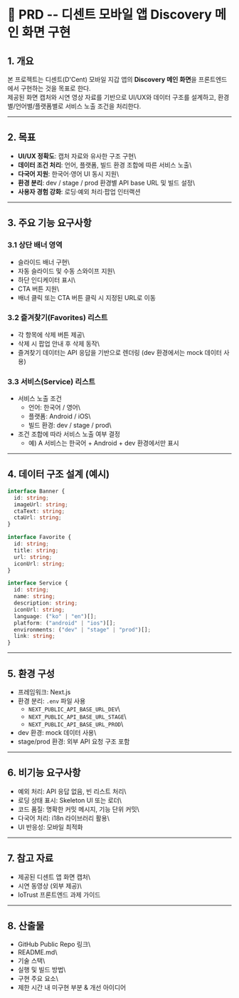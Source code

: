 # 📄 PRD -- 디센트 모바일 앱 Discovery 메인 화면 구현

## 1. 개요

본 프로젝트는 디센트(D'Cent) 모바일 지갑 앱의 **Discovery 메인 화면**을
프론트엔드에서 구현하는 것을 목표로 한다.\
제공된 화면 캡처와 시연 영상 자료를 기반으로 UI/UX와 데이터 구조를
설계하고, 환경별/언어별/플랫폼별로 서비스 노출 조건을 처리한다.

---

## 2. 목표

- **UI/UX 정확도**: 캡처 자료와 유사한 구조 구현\
- **데이터 조건 처리**: 언어, 플랫폼, 빌드 환경 조합에 따른 서비스
  노출\
- **다국어 지원**: 한국어·영어 UI 동시 지원\
- **환경 분리**: dev / stage / prod 환경별 API base URL 및 빌드 설정\
- **사용자 경험 강화**: 로딩·예외 처리·팝업 인터랙션

---

## 3. 주요 기능 요구사항

### 3.1 상단 배너 영역

- 슬라이드 배너 구현\
- 자동 슬라이드 및 수동 스와이프 지원\
- 하단 인디케이터 표시\
- CTA 버튼 지원\
- 배너 클릭 또는 CTA 버튼 클릭 시 지정된 URL로 이동

### 3.2 즐겨찾기(Favorites) 리스트

- 각 항목에 삭제 버튼 제공\
- 삭제 시 팝업 안내 후 삭제 동작\
- 즐겨찾기 데이터는 API 응답을 기반으로 렌더링 (dev 환경에서는 mock
  데이터 사용)

### 3.3 서비스(Service) 리스트

- 서비스 노출 조건
  - 언어: 한국어 / 영어\
  - 플랫폼: Android / iOS\
  - 빌드 환경: dev / stage / prod\
- 조건 조합에 따라 서비스 노출 여부 결정
  - 예) A 서비스는 한국어 + Android + dev 환경에서만 표시

---

## 4. 데이터 구조 설계 (예시)

```ts
interface Banner {
  id: string;
  imageUrl: string;
  ctaText: string;
  ctaUrl: string;
}

interface Favorite {
  id: string;
  title: string;
  url: string;
  iconUrl: string;
}

interface Service {
  id: string;
  name: string;
  description: string;
  iconUrl: string;
  language: ("ko" | "en")[];
  platform: ("android" | "ios")[];
  environments: ("dev" | "stage" | "prod")[];
  link: string;
}
```

---

## 5. 환경 구성

- 프레임워크: Next.js
- 환경 분리: `.env` 파일 사용
  - `NEXT_PUBLIC_API_BASE_URL_DEV`\
  - `NEXT_PUBLIC_API_BASE_URL_STAGE`\
  - `NEXT_PUBLIC_API_BASE_URL_PROD`\
- dev 환경: mock 데이터 사용\
- stage/prod 환경: 외부 API 요청 구조 포함

---

## 6. 비기능 요구사항

- 예외 처리: API 응답 없음, 빈 리스트 처리\
- 로딩 상태 표시: Skeleton UI 또는 로더\
- 코드 품질: 명확한 커밋 메시지, 기능 단위 커밋\
- 다국어 처리: i18n 라이브러리 활용\
- UI 반응성: 모바일 최적화

---

## 7. 참고 자료

- 제공된 디센트 앱 화면 캡처\
- 시연 동영상 (외부 제공)\
- IoTrust 프론트엔드 과제 가이드

---

## 8. 산출물

- GitHub Public Repo 링크\
- README.md\
- 기술 스택\
- 실행 및 빌드 방법\
- 구현 주요 요소\
- 제한 시간 내 미구현 부분 & 개선 아이디어
